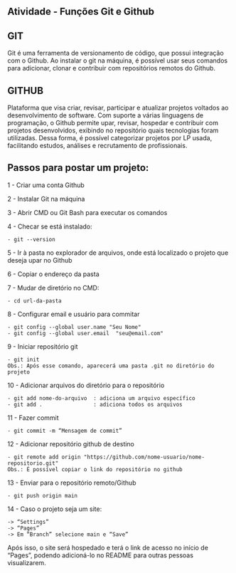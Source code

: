 ## Atividade - Funções Git e Github

<h2>GIT</h2>
Git é uma ferramenta de versionamento de código, que possui integração com o Github. Ao instalar o git na máquina, é possível usar seus comandos para adicionar, clonar e contribuir com repositórios remotos do Github.

<h2>GITHUB</h2>
Plataforma que visa criar, revisar, participar e atualizar projetos voltados ao desenvolvimento de software. Com suporte a várias linguagens de programação, o Github permite upar, revisar, hospedar e contribuir com projetos desenvolvidos, exibindo no repositório quais tecnologias foram utilizadas. Dessa forma, é possível categorizar projetos por LP usada, facilitando estudos, análises e recrutamento de profissionais. 
<p></p>

<h2>Passos para postar um projeto:</h2>

1 - Criar uma conta Github

2 - Instalar Git na máquina

3 - Abrir CMD ou Git Bash para executar os comandos

4 - Checar se está instalado:

    - git --version
  
5 - Ir à pasta no explorador de arquivos, onde está localizado o projeto que deseja upar no Github

6 - Copiar o endereço da pasta

7 - Mudar de diretório no CMD:

    - cd url-da-pasta
    
8 - Configurar email e usuário para commitar

    - git config --global user.name "Seu Nome"
    - git config --global user.email  "seu@email.com"
	
9 - Iniciar repositório git 

    - git init
    Obs.: Após esse comando, aparecerá uma pasta .git no diretório do projeto
    
10 - Adicionar arquivos do diretório para o repositório
    
    - git add nome-do-arquivo  : adiciona um arquivo específico
    - git add .                : adiciona todos os arquivos
    
11 - Fazer commit

    - git commit -m “Mensagem de commit”
    
12 - Adicionar repositório github de destino

    - git remote add origin "https://github.com/nome-usuario/nome-repositorio.git"
    Obs.: É possível copiar o link do repositório no github
   
13 - Enviar para o repositório remoto/Github

    - git push origin main
    
14 - Caso o projeto seja um site: 

    -> “Settings”
    -> “Pages”
    -> Em “Branch” selecione main e “Save”
   Após isso, o site será hospedado e terá o link de acesso no início de “Pages”, podendo adicioná-lo no README para outras pessoas visualizarem.


